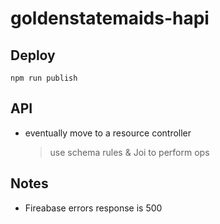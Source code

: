 # goldenstatemaids-hapi


## Deploy
```
npm run publish
```

## API
* eventually move to a resource controller
    > use schema rules & Joi to perform ops

## Notes
* Fireabase errors response is 500 
